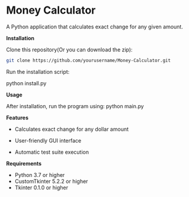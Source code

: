 # Money Calculator

A Python application that calculates exact change for any given amount.

**Installation**

Clone this repository(Or you can download the zip):

```bash
git clone https://github.com/yourusername/Money-Calculator.git
```

Run the installation script:

python install.py

**Usage**

After installation, run the program using:
python main.py

**Features**

- Calculates exact change for any dollar amount

- User-friendly GUI interface

- Automatic test suite execution

**Requirements**

- Python 3.7 or higher
- CustomTkinter 5.2.2 or higher
- Tkinter 0.1.0 or higher
